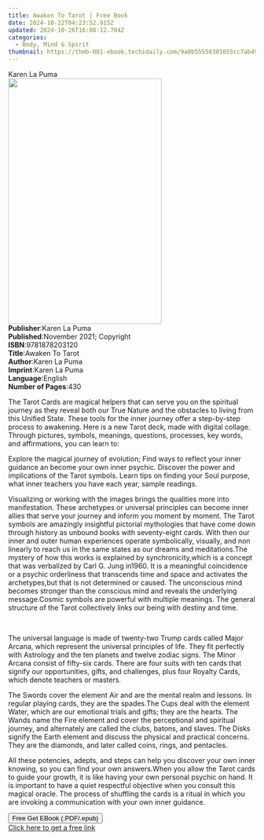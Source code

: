 ```yaml
---
title: Awaken To Tarot | Free Book
date: 2024-10-22T04:23:52.915Z
updated: 2024-10-26T16:08:12.704Z
categories:
  - Body, Mind & Spirit
thumbnail: https://thmb-001-ebook.techidaily.com/9a0b55558301655cc7ab4996798370c175b1488958799e81dd7f6f85ad445638.jpg
---
```

<main id="book-container">
  <div class="flex flex-col">
    <div class="book-brief flex-1 py-6 px-4 sm:p-6 md:py-10 md:px-8">
      <!-- brief-->
      <div class="book-brief-main">Karen La Puma</div>
    </div>
    <div
      class="book-meta-info flex-1 grid gap-4 col-start-1 col-end-3 row-start-1 sm:mb-6 sm:grid-cols-4 lg:gap-6 lg:col-start-2 lg:row-end-6 lg:row-span-6 lg:mb-0"
    >
      <div
        class="book-meta-info-left place-content-center mt-4 p-4 text-sm leading-6 col-start-2 col-span-2 dark:text-slate-400"
      >
        <img
          class="w-full h-500 object-cover rounded-lg sm:h-255 sm:col-span-2 lg:col-span-full"
          src="https://img-001-ebook.techidaily.com/180201c2ca930132a942cd524c81438a8893079bbe1e9b01a3f97b7a23025b3d.jpg"
          alt=""
          width="312"
          height="500"
        />
      </div>
      <div
        class="book-meta-info-right mt-2 col-start-1 row-start-2 col-span-3 self-center"
      >
        <!-- meta data  -->
        <div class="flex flex-col px-4 md:px-8">
          <div class="flex-1">
            <strong>Publisher</strong>:<span class="px-2">Karen La Puma</span>
          </div>
          <div class="flex-1">
            <strong>Published</strong>:<span class="px-2"
              >November 2021; Copyright</span
            >
          </div>
          <div class="flex-1">
            <strong>ISBN</strong>:<span class="px-2">9781878203120</span>
          </div>
          <div class="flex-1">
            <strong>Title</strong>:<span class="px-2">Awaken To Tarot</span>
          </div>
          <div class="flex-1">
            <strong>Author</strong>:<span class="px-2">Karen La Puma</span>
          </div>
          <div class="flex-1">
            <strong>Imprint</strong>:<span class="px-2">Karen La Puma</span>
          </div>
          <div class="flex-1">
            <strong>Language</strong>:<span class="px-2">English</span>
          </div>
          <div class="flex-1">
            <strong>Number of Pages</strong>:<span class="px-2">430</span>
          </div>
        </div>
      </div>
    </div>
    <div class="book-description flex-1 py-6 px-4 sm:p-6 md:py-10 md:px-8">
      <div class="book-description-main">
        <div accordion-content="" id="description">
          <p>
            The Tarot Cards are magical helpers that can serve you on the
            spiritual journey as they reveal both our True Nature and the
            obstacles to living from this Unified State. These tools for the
            inner journey offer a step-by-step process to awakening. Here is a
            new Tarot deck, made with digital collage. Through pictures,
            symbols, meanings, questions, processes, key words, and
            affirmations, you can learn to:
          </p>
          Explore the magical journey of evolution; Find ways to reflect your
          inner guidance an become your own inner psychic. Discover the power
          and implications of the Tarot symbols. Learn tips on finding your Soul
          purpose, what inner teachers you have each year, sample readings.
          <p>
            Visualizing or working with the images brings the qualities more
            into manifestation. These archetypes or universal principles can
            become inner allies that serve your journey and inform you moment by
            moment. The Tarot symbols are amazingly insightful pictorial
            mythologies that have come down through history as unbound books
            with seventy-eight cards. With then our inner and outer human
            experiences operate symbolically, visually, and non linearly to
            reach us in the same states as our dreams and meditations.The
            mystery of how this works is explained by synchronicity,which is a
            concept that was verbalized by Carl G. Jung in1960. It is a
            meaningful coincidence or a psychic orderliness that transcends time
            and space and activates the archetypes,but that is not determined or
            caused. The unconscious mind becomes stronger than the conscious
            mind and reveals the underlying message.Cosmic symbols are powerful
            with multiple meanings. The general structure of the Tarot
            collectively links our being with destiny and time.
          </p>
          <p><br /></p>
          <p>
            The universal language is made of twenty-two Trump cards called
            Major Arcana, which represent the universal principles of life. They
            fit perfectly with Astrology and the ten planets and twelve zodiac
            signs. The Minor Arcana consist of fifty-six cards. There are four
            suits with ten cards that signify our opportunities, gifts, and
            challenges, plus four Royalty Cards, which denote teachers or
            masters.
          </p>
          The Swords cover the element Air and are the mental realm and lessons.
          In regular playing cards, they are the spades.The Cups deal with the
          element Water, which are our emotional trials and gifts; they are the
          hearts. The Wands name the Fire element and cover the perceptional and
          spiritual journey, and alternately are called the clubs, batons, and
          slaves. The Disks signify the Earth element and discuss the physical
          and practical concerns. They are the diamonds, and later called coins,
          rings, and pentacles.
          <p>
            All these potencies, adepts, and steps can help you discover your
            own inner knowing, so you can find your own answers.When you allow
            the Tarot cards to guide your growth, it is like having your own
            personal psychic on hand. It is important to have a quiet respectful
            objective when you consult this magical oracle. The process of
            shuffling the cards is a ritual in which you are invoking a
            communication with your own inner guidance.
          </p>
        </div>
        <div class="accordion-fader"></div>
      </div>
    </div>
    <div class="book-excerpts flex-1 py-6 px-4 sm:p-6 md:py-10 md:px-8"></div>
    <div
      class="book-about-author flex-1 py-6 px-4 sm:p-6 md:py-10 md:px-8"
    ></div>
    <div class="book-free-get flex-1 py-6 px-4 sm:p-6 md:py-10 md:px-8">
      <button
        id="btn-free-get"
        class="bg-blue-500 hover:bg-blue-700 text-white font-bold py-2 px-4 rounded"
      >
        Free Get EBook (.PDF/.epub)
      </button>
      <div id="countdown-display" class="px-2 text-lg mt-2"></div>
      <a
        id="free-link"
        class="hidden bg-blue-500 hover:bg-blue-700 text-white font-bold py-2 px-4 rounded"
        href="https://www.ebooks.com/en-us/book/210418488/awaken-to-tarot/karen-la-puma/"
        target="_blank"
        >Click here to get a free link</a
      >
    </div>
    <script>
      let countdownTime = 0;
      let countdownInterval = null;
      document
        .getElementById('btn-free-get')
        .addEventListener('click', startCountdown);
      function startCountdown() {
        countdownTime = new Date().getTime() + 60000 * 3;
        countdownInterval = setInterval(updateCountdown, 1000);
        document.getElementById('btn-free-get').disabled = true;
        document
          .getElementById('btn-free-get')
          .classList.add('bg-gray-500', 'cursor-not-allowed');
      }
      function updateCountdown() {
        let currentTime = new Date().getTime();
        let timeLeft = countdownTime - currentTime;
        let secondsLeft = Math.floor(timeLeft / 1000);
        document.getElementById('countdown-display').innerHTML =
          `Remaining time: ${secondsLeft} seconds.`;
        if (secondsLeft <= 0) {
          clearInterval(countdownInterval);
          document.getElementById('btn-free-get').classList.add('hidden');
          document.getElementById('free-link').classList.remove('hidden');
          document.getElementById('countdown-display').innerHTML = '';
        }
      }
    </script>
  </div>
</main>

<ins class="adsbygoogle"
      style="display:block"
      data-ad-client="ca-pub-7571918770474297"
      data-ad-slot="8358498916"
      data-ad-format="auto"
      data-full-width-responsive="true"></ins>
    